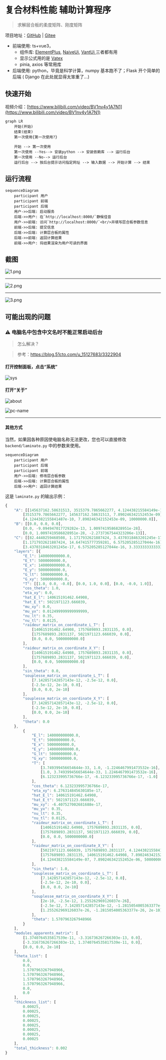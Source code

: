 # 复合材料性能 辅助计算程序

> 求解层合板的柔度矩阵、刚度矩阵

项目地址：[GitHub](https://github.com/laorange/LaminateCalculation)  |  [Gitee](https://gitee.com/laorange/LaminateCalculation)

+ 前端使用: ts+vue3，
  + 组件库: [ElementPlus](https://element-plus.org), [NaiveUi](https://www.naiveui.com/), [VantUi ](https://vant-contrib.gitee.io/vant/#/zh-CN/home)三者都有用
  + 显示公式用的是 [Vatex](https://github.com/Shimada666/VaTex)
  + pinia, axios 等常用库
+ 后端使用: python，毕竟是科学计算，numpy 基本跑不了；Flask 开个简单的后端 ( Django 在此处就显得太笨重了...)

## 快速开始

视频介绍：[https://www.bilibili.com/video/BV1nv4y1A7N1](https://www.bilibili.com/video/BV1nv4y1A7N1)

```mermaid
graph LR
	开始(开始)
	结束(结束)
	第一次使用{第一次使用?}
	
	开始 --> 第一次使用
	第一次使用 --Yes--> 安装python --> 安装依赖库 --> 运行后台
	第一次使用 --No--> 运行后台
	运行后台 --> 按后台提示访问指定网址 --> 输入数据 --> 开始计算 --> 结束
```

## 运行流程

```mermaid
sequenceDiagram
	participant 用户
	participant 前端
    participant 后端
    用户->>后端: 启动服务
    后端->>用户: 在`http://localhost:8000/`静候佳音
    用户->>前端: 访问`http://localhost:8000/`<br/>并填写层合板参数信息
    前端->>后端: 提交信息
    后端->>后端: 计算层合板的属性
    后端->>前端: 返回计算结果
    前端->>用户: 将结果渲染为用户可读的界面
```



## 截图

![1.png](demo/demo1.png)

----

![2.png](demo/demo2.png)

----

![3.png](demo/demo3.png)

## 可能出现的问题

### ⚠ 电脑名中包含中文名时不能正常启动后台

> 怎么解决？

> 参考：https://blog.51cto.com/u_15127683/3322904

#### 打开控制面板，点击“系统”

![sys](demo/sys.png)

#### 打开“关于”

![about](demo/about.png)

![pc-name](demo/pc-name.png)

---

#### 其他方式

当然，如果因各种原因使电脑名称无法更改，您也可以直接修改 `backend/laminate.py` 中的参数来使用。

```mermaid
sequenceDiagram
	participant 用户
    participant 后端
	participant 前端
    用户->>后端: 修改层合板参数
    后端->>后端: 计算层合板的属性
    后端->>用户: 返回计算结果
```

这是 `laminate.py` 的输出示例：

```javascript
{
    "A": [[145637162.58631513, 3515379.7865662277, 4.124438215584149e-10],
        [3515379.7865662277, 145637162.58631513, 7.890246342152453e-09],
        [4.1244382155841487e-10, 7.890246342152453e-09, 10000000.0]],
    "B": [[0.0, 0.0, 0.0],
        [0.0, -9.094947017729282e-13, 1.0097419586828951e-28],
        [0.0, 1.0097419586828951e-28, -2.2737367544323206e-13]],
    "C": [[82.4440259468508, 1.1717932621887424, 3.4370318463201245e-17],
        [1.1717932621887424, 14.647415777359281, 6.575205285127044e-16],
        [3.4370318463201245e-17, 6.575205285127044e-16, 3.3333333333333335]],
    "layers": [{
        "E_l": 140000000000.0,
        "E_t": 5000000000.0,
        "E_x": 140000000000.0,
        "E_y": 5000000000.0,
        "G_lt": 5000000000.0,
        "G_xy": 5000000000.0,
        "T": [[1.0, 0.0, -0.0], [0.0, 1.0, 0.0], [0.0, -0.0, 1.0]],
        "cos_theta": 1.0,
        "eta_xy": 0.0,
        "hat_E_l": 140615191462.64908,
        "hat_E_t": 5021971123.666039,
        "mu_xy": 0.0,
        "mu_yx": 0.012499999999999999,
        "nu_lt": 0.35,
        "nu_tl": 0.0125,
        "raideur_matrix_on_coordinate_L_T": [
            [140615191462.64908, 1757689893.2831135, 0.0],
            [1757689893.2831137, 5021971123.666039, 0.0],
            [0.0, 0.0, 5000000000.0]
        ],
        "raideur_matrix_on_coordinate_X_Y": [
            [140615191462.64908, 1757689893.2831135, 0.0],
            [1757689893.2831137, 5021971123.666039, 0.0],
            [0.0, 0.0, 5000000000.0]
        ],
        "sin_theta": 0.0,
        "souplesse_matrix_on_coordinate_L_T": [
            [7.142857142857143e-12, -2.5e-12, 0.0],
            [-2.5e-12, 2e-10, 0.0],
            [0.0, 0.0, 2e-10]
        ],
        "souplesse_matrix_on_coordinate_X_Y": [
            [7.142857142857143e-12, -2.5e-12, 0.0],
            [-2.5e-12, 2e-10, 0.0],
            [0.0, 0.0, 2e-10]
        ],
        "theta": 0.0
    },
        {
            "E_l": 140000000000.0,
            "E_t": 5000000000.0,
            "E_x": 5000000000.0,
            "E_y": 140000000000.0,
            "G_lt": 5000000000.0,
            "G_xy": 5000000000.0,
            "T": [
                [3.749399456654644e-33, 1.0, -1.2246467991473532e-16],
                [1.0, 3.749399456654644e-33, 1.2246467991473532e-16],
                [6.123233995736766e-17, -6.123233995736766e-17, -1.0]
            ],
            "cos_theta": 6.123233995736766e-17,
            "eta_xy": 6.276314845630185e-17,
            "hat_E_l": 140615191462.64908,
            "hat_E_t": 5021971123.666039,
            "mu_xy": -6.407527002681688e-17,
            "mu_yx": 0.35,
            "nu_lt": 0.35,
            "nu_tl": 0.0125,
            "raideur_matrix_on_coordinate_L_T": [
                [140615191462.64908, 1757689893.2831135, 0.0],
                [1757689893.2831137, 5021971123.666039, 0.0],
                [0.0, 0.0, 5000000000.0]
            ],
            "raideur_matrix_on_coordinate_X_Y": [
                [5021971123.666039, 1757689893.2831137, 4.1244382155841494e-07],
                [1757689893.2831135, 140615191462.64908, 7.890246342152452e-06],
                [4.124438215584149e-07, 7.890246342152452e-06, 5000000000.0]
            ],
            "sin_theta": 1.0,
            "souplesse_matrix_on_coordinate_L_T": [
                [7.142857142857143e-12, -2.5e-12, 0.0],
                [-2.5e-12, 2e-10, 0.0],
                [0.0, 0.0, 2e-10]
            ],
            "souplesse_matrix_on_coordinate_X_Y": [
                [2e-10, -2.5e-12, 1.255262969126037e-26],
                [-2.5e-12, 7.142857142857143e-12, -1.2815054005363377e-26],
                [1.255262969126037e-26, -1.2815054005363377e-26, 2e-10]
            ],
            "theta": 1.5707963267948966
        }
    ],
    "modules_apparents_matrix": [
        [1.3740764535817539e-11, -3.316736267266303e-13, 0.0],
        [-3.316736267266303e-13, 1.3740764535817539e-11, 0.0],
        [0.0, 0.0, 2e-10]
    ],
    "theta_list": [
        0.0,
        0.0,
        1.5707963267948966,
        1.5707963267948966,
        1.5707963267948966,
        1.5707963267948966,
        0.0,
        0.0
    ],
    "thickness_list": [
        0.00025,
        0.00025,
        0.00025,
        0.00025,
        0.00025,
        0.00025,
        0.00025,
        0.00025
    ],
    "total_thickness": 0.002
}
```

